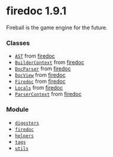 
# firedoc 1.9.1

Fireball is the game engine for the future.



### Classes
- [`AST`](classes/AST.md) from [firedoc](modules/firedoc.md)
- [`BuilderContext`](classes/BuilderContext.md) from [firedoc](modules/firedoc.md)
- [`DocParser`](classes/DocParser.md) from [firedoc](modules/firedoc.md)
- [`DocView`](classes/DocView.md) from [firedoc](modules/firedoc.md)
- [`Firedoc`](classes/Firedoc.md) from [firedoc](modules/firedoc.md)
- [`Locals`](classes/Locals.md) from [firedoc](modules/firedoc.md)
- [`ParserContext`](classes/ParserContext.md) from [firedoc](modules/firedoc.md)

### Module
- [`digesters`](modules/digesters.md)
- [`firedoc`](modules/firedoc.md)
- [`helpers`](modules/helpers.md)
- [`tags`](modules/tags.md)
- [`utils`](modules/utils.md)

